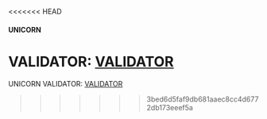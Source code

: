 <<<<<<< HEAD
#### UNICORN

VALIDATOR: [VALIDATOR](https://validator.w3.org/)
=======
<!-- #### Footer col 3 -->

UNICORN VALIDATOR: [VALIDATOR](https://validator.w3.org/)
>>>>>>> 3bed6d5faf9db681aaec8cc4d6772db173eeef5a
